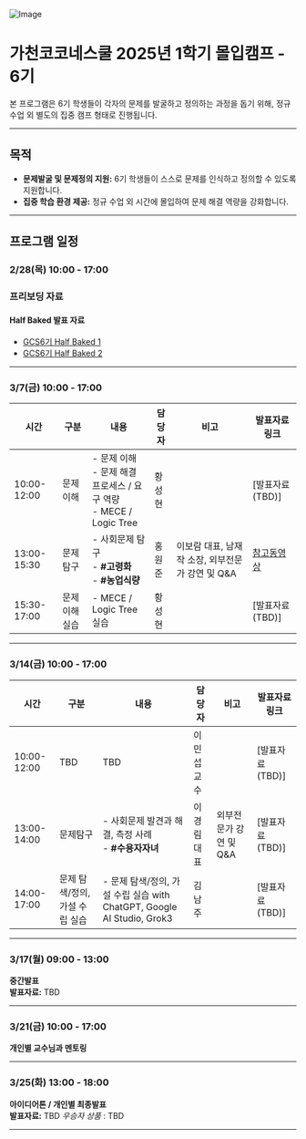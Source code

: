 ![Image](https://github.com/user-attachments/assets/8be1ef8a-87d3-46d6-b914-af968cc0fc2a)

# 가천코코네스쿨 2025년 1학기 몰입캠프 - 6기

본 프로그램은 6기 학생들이 각자의 문제를 발굴하고 정의하는 과정을 돕기 위해, 정규 수업 외 별도의 집중 캠프 형태로 진행됩니다.

---

## 목적

- **문제발굴 및 문제정의 지원:** 6기 학생들이 스스로 문제를 인식하고 정의할 수 있도록 지원합니다.
- **집중 학습 환경 제공:** 정규 수업 외 시간에 몰입하여 문제 해결 역량을 강화합니다.

---

## 프로그램 일정

### 2/28(목) 10:00 - 17:00 

### 프리보딩 자료
#### Half Baked 발표 자료
- [GCS6기 Half Baked 1](files/GCS6기%20Half%20Baked%201.pdf)
- [GCS6기 Half Baked 2](files/GCS6기%20Half%20Baked%202.pdf)

---

### 3/7(금) 10:00 - 17:00  

| 시간         | 구분       | 내용                                                                 | 담당자         | 비고                                           | 발표자료 링크       |
|--------------|------------|----------------------------------------------------------------------|----------------|------------------------------------------------|-------------------|
| 10:00-12:00  | 문제이해   | - 문제 이해<br>- 문제 해결 프로세스 / 요구 역량<br>- MECE / Logic Tree | 황성현         |                                                | [발표자료(TBD)]     |
| 13:00-15:30  | 문제탐구   | - 사회문제 탐구<br>- **#고령화**<br>- **#농업식량**                  | 홍원준         | 이보람 대표, 남재작 소장, 외부전문가 강연 및 Q&A | [참고동영상](https://youtu.be/jAC7d11AKWs?si=o7BUga4Qca3KfHX8)   | 
| 15:30-17:00  | 문제이해 실습 | - MECE / Logic Tree 실습     | 황성현         |                                                | [발표자료(TBD)]     |

---

### 3/14(금) 10:00 - 17:00  
| 시간         | 구분                      | 내용                                                                   | 담당자       | 비고                          | 발표자료 링크         |
|--------------|---------------------------|------------------------------------------------------------------------|--------------|-------------------------------|-------------------|
| 10:00-12:00  | TBD         | TBD                                                         |  이민섭 교수            |                               |[발표자료(TBD)]     |
| 13:00-14:00  | 문제탐구                  | - 사회문제 발견과 해결, 측정 사례<br>- **#수용자자녀**                  | 이경림 대표  | 외부전문가 강연 및 Q&A         | [발표자료(TBD)]    |
| 14:00-17:00  | 문제 탐색/정의, 가설 수립 실습  | - 문제 탐색/정의, 가설 수립 실습 with ChatGPT, Google AI Studio, Grok3   | 김남주       |                               | [발표자료(TBD)]    |


---

### 3/17(월) 09:00 - 13:00  

**중간발표**  
**발표자료:** TBD

---

### 3/21(금) 10:00 - 17:00  
**개인별 교수님과 멘토링**

---

### 3/25(화) 13:00 - 18:00  
**아이디어톤 / 개인별 최종발표**  
**발표자료:** TBD
*우승자 상품* : TBD

---

